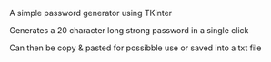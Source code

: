 A simple password generator using TKinter

Generates a 20 character long strong password in a single click

Can then be copy & pasted for possibble use or saved into a txt file
